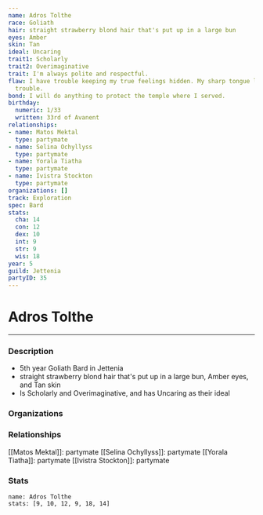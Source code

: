 ```yaml
---
name: Adros Tolthe
race: Goliath
hair: straight strawberry blond hair that's put up in a large bun
eyes: Amber
skin: Tan
ideal: Uncaring
trait1: Scholarly
trait2: Overimaginative
trait: I'm always polite and respectful.
flaw: I have trouble keeping my true feelings hidden. My sharp tongue lands me in
  trouble.
bond: I will do anything to protect the temple where I served.
birthday:
  numeric: 1/33
  written: 33rd of Avanent
relationships:
- name: Matos Mektal
  type: partymate
- name: Selina Ochyllyss
  type: partymate
- name: Yorala Tiatha
  type: partymate
- name: Ivistra Stockton
  type: partymate
organizations: []
track: Exploration
spec: Bard
stats:
  cha: 14
  con: 12
  dex: 10
  int: 9
  str: 9
  wis: 18
year: 5
guild: Jettenia
partyID: 35
---
```

# Adros Tolthe
---
### Description
- 5th year Goliath Bard in Jettenia
- straight strawberry blond hair that's put up in a large bun, Amber eyes, and Tan skin
- Is Scholarly and Overimaginative, and has Uncaring as their ideal

### Organizations
### Relationships
[[Matos Mektal]]: partymate
[[Selina Ochyllyss]]: partymate
[[Yorala Tiatha]]: partymate
[[Ivistra Stockton]]: partymate
### Stats
```statblock
name: Adros Tolthe
stats: [9, 10, 12, 9, 18, 14]
```